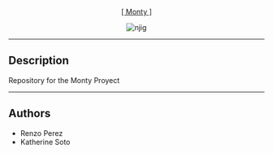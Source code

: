 <p align="center">
   <a href="https://github.com/derpmagician/monty">[ Monty ]</a>
</p>

<p align = "center">
   <img src="https://i.ibb.co/cKW8WHL/njig.jpg" alt="njig" border="0">
</p>

---
Description
-----------
Repository for the Monty Proyect

---
Authors
-----------
<ul>
	<li>Renzo Perez</li>
	<li>Katherine Soto</li>
</ul>
